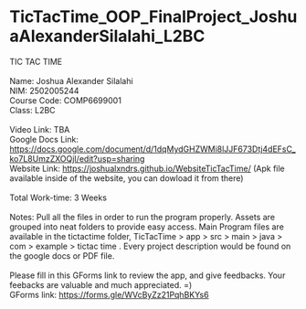# TicTacTime_OOP_FinalProject_JoshuaAlexanderSilalahi_L2BC
TIC TAC TIME
<br>
<br>
Name: Joshua Alexander Silalahi
<br>
NIM: 2502005244
<br>
Course Code: COMP6699001
<br>
Class: L2BC
<br>
<br>
Video Link: TBA
<br>
Google Docs Link: https://docs.google.com/document/d/1dqMydGHZWMi8lJJF673Dtj4dEFsC_ko7L8UmzZXOQjI/edit?usp=sharing
<br>
Website Link: https://joshualxndrs.github.io/WebsiteTicTacTime/ (Apk file available inside of the website, you can dowload it from there)
<br>
<br>
Total Work-time: 3 Weeks
<br>
<br>
Notes: Pull all the files in order to run the program properly. Assets are grouped into neat folders to provide easy access. Main Program files are available in the tictactime folder, TicTacTime > app > src > main > java > com > example > tictac time . Every project description would be found on the google docs or PDF file.
<br>
<br>
Please fill in this GForms link to review the app, and give feedbacks. Your feebacks are valuable and much appreciated. =)
<br>
GForms link: https://forms.gle/WVcByZz21PqhBKYs6
